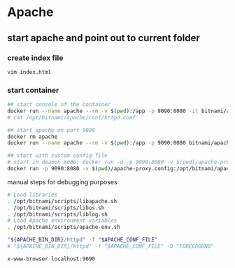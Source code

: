 # Apache 

## start apache and point out to current folder
### create index file
```sh
vim index.html
```
### start container
```bash
## start console of the container
docker run --name apache --rm -v $(pwd):/app -p 9090:8080 -it bitnami/apache:latest sh
# cat /opt/bitnami/apache/conf/httpd.conf

## start apache on port 9090
docker rm apache
docker run --name apache --rm -v $(pwd):/app -p 9090:8080 bitnami/apache:latest

## start with custom config file
# start in deamon mode: docker run -d -p 9090:8080 -v $(pwd)/apache-proxy.config:/opt/bitnami/apache/conf/httpd.conf bitnami/apache:latest
docker run -p 9090:8080 -v $(pwd)/apache-proxy.config:/opt/bitnami/apache/conf/httpd.conf bitnami/apache:latest
```

manual steps for debugging purposes
```sh
# Load libraries
. /opt/bitnami/scripts/libapache.sh
. /opt/bitnami/scripts/libos.sh
. /opt/bitnami/scripts/liblog.sh
# Load Apache environment variables
. /opt/bitnami/scripts/apache-env.sh

"${APACHE_BIN_DIR}/httpd" -f "$APACHE_CONF_FILE"
# "${APACHE_BIN_DIR}/httpd" -f "$APACHE_CONF_FILE" -D "FOREGROUND"
```

```bash
x-www-browser localhost:9090
```
